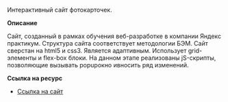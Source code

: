  Интерактивный сайт фотокарточек.


**Описание**

Сайт, созданный в рамках обучения веб-разработке в компании Яндекс практикум.
Структура сайта соответствует методологии БЭМ.
Сайт сверстан на html5 и css3. Является адаптивным. Использует grid-элементы и flex-box блоки.
На данном этапе реализованы jS-скрипты, позволяющие вызывать popupокно ивносить ряд изменений.

**Ссылка на ресурс**

* [Ссылка на сайт](https://maddkot.github.io/mesto/index.html)

